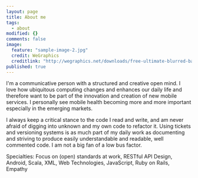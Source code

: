 ```yaml
---
layout: page
title: About me
tags: 
  - about
modified: {}
comments: false
image: 
  feature: "sample-image-2.jpg"
  credit: WeGraphics
  creditlink: "http://wegraphics.net/downloads/free-ultimate-blurred-background-pack/"
published: true
---
```



I'm a communicative person with a structured and creative open mind. I love how ubiquitous computing changes and enhances our daily life and therefore want to be part of the innovation and creation of new mobile services. I personally see mobile health becoming more and more important especially in the emerging markets.

I always keep a critical stance to the code I read and write, and am never afraid of digging into unknown and my own code to refactor it. Using tickets and versioning systems is as much part of my daily work as documenting and striving to produce easily understandable and readable, well commented code. I am not a big fan of a low bus factor.

Specialties: Focus on (open) standards at work, RESTful API Design, Android, Scala, XML, Web Technologies, JavaScript, Ruby on Rails, Empathy
